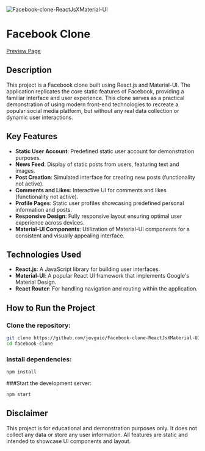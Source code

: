  ![Facebook-clone-ReactJsXMaterial-UI](https://socialify.git.ci/jevguio/Facebook-clone-ReactJsXMaterial-UI/image?description=1&descriptionEditable=This%20project%20is%20a%20Facebook%20clone%20built%20using%20React.js%20and%20Material-UI.%20The%20application%20replicates%20the%20static%20features%20of%20Facebook.&font=Rokkitt&forks=1&issues=1&language=1&logo=https%3A%2F%2Fupload.wikimedia.org%2Fwikipedia%2Fcommons%2Fthumb%2Fc%2Fcd%2FFacebook_logo_%2528square%2529.png%2F800px-Facebook_logo_%2528square%2529.png&name=1&owner=1&pulls=1&stargazers=1&theme=Auto)

# Facebook Clone
[Preview Page](https://jevguio.github.io/Facebook-clone-ReactJsXMaterial-UI/)


## Description

This project is a Facebook clone built using React.js and Material-UI. The application replicates the core static features of Facebook, providing a familiar interface and user experience. This clone serves as a practical demonstration of using modern front-end technologies to recreate a popular social media platform, but without any real data collection or dynamic user interactions.

## Key Features

- **Static User Account**: Predefined static user account for demonstration purposes.
- **News Feed**: Display of static posts from users, featuring text and images.
- **Post Creation**: Simulated interface for creating new posts (functionality not active).
- **Comments and Likes**: Interactive UI for comments and likes (functionality not active).
- **Profile Pages**: Static user profiles showcasing predefined personal information and posts.
- **Responsive Design**: Fully responsive layout ensuring optimal user experience across devices.
- **Material-UI Components**: Utilization of Material-UI components for a consistent and visually appealing interface.

## Technologies Used

- **React.js**: A JavaScript library for building user interfaces.
- **Material-UI**: A popular React UI framework that implements Google's Material Design.
- **React Router**: For handling navigation and routing within the application.

## How to Run the Project

### Clone the repository:

```bash
git clone https://github.com/jevguio/Facebook-clone-ReactJsXMaterial-UI.git
cd facebook-clone
```
### Install dependencies:
```
npm install

```
###Start the development server:
```bash
npm start
``` 
## Disclaimer
This project is for educational and demonstration purposes only. It does not collect any data or store any user information. All features are static and intended to showcase UI components and layout.
